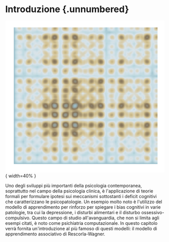 # Introduzione {.unnumbered}

![](../../figures/art_41.png){ width=40% }

Uno degli sviluppi più importanti della psicologia contemporanea, soprattutto nel campo della psicologia clinica, è l'applicazione di teorie formali per formulare ipotesi sui meccanismi sottostanti i deficit cognitivi che caratterizzano le psicopatologie. Un esempio molto noto è l'utilizzo del modello di apprendimento per rinforzo per spiegare i bias cognitivi in varie patologie, tra cui la depressione, i disturbi alimentari e il disturbo ossessivo-compulsivo. Questo campo di studio all'avanguardia, che non si limita agli esempi citati, è noto come psichiatria computazionale. In questo capitolo verrà fornita un'introduzione al più famoso di questi modelli: il modello di apprendimento associativo di Rescorla-Wagner.

